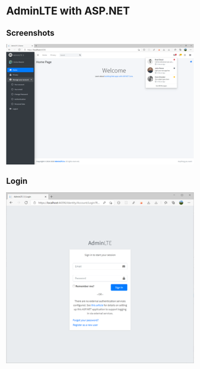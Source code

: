 # AdminLTE with ASP.NET

## Screenshots

![Integrating AdminLTE with ASP.NET Core 3.1](img/img1.png)

## Login

![Login in ASP.NET 5 with AdminLTE](img/img2.png)

